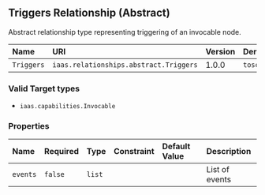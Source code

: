 ## Triggers Relationship (Abstract)

Abstract relationship type representing triggering of an invocable node.

| Name | URI | Version | Derived From |
|:---- |:--- |:------- |:------------ |
| `Triggers` | `iaas.relationships.abstract.Triggers` | 1.0.0 | `tosca.relationships.ConnectsTo` |

### Valid Target types

* `iaas.capabilities.Invocable`

### Properties

| Name | Required | Type | Constraint | Default Value| Description |
|:---- |:-------- |:---- |:---------- |:-----------  |:----------- |
| `events` | `false` | `list` |   |   | List of events |